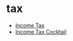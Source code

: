 # tax

 * [Income Tax](../../index/i/income-tax-201046.json)
 * [Income Tax Cocktail](../../index/i/income-tax-cocktail-358331.json)

